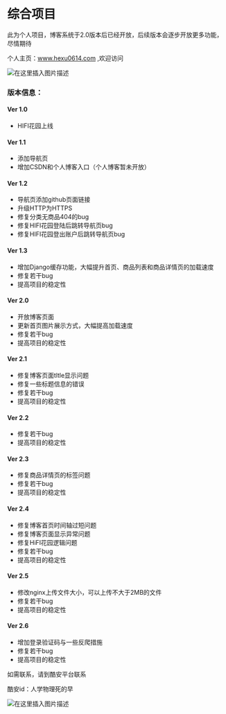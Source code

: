 # 综合项目
此为个人项目，博客系统于2.0版本后已经开放，后续版本会逐步开放更多功能，尽情期待

个人主页：www.hexu0614.com ,欢迎访问

![在这里插入图片描述](https://img-blog.csdnimg.cn/20190222102257795.png?x-oss-process=image/watermark,type_ZmFuZ3poZW5naGVpdGk,shadow_10,text_aHR0cHM6Ly9ibG9nLmNzZG4ubmV0L3dlaXhpbl8zOTU2MTQ3Mw==,size_16,color_FFFFFF,t_70)

### 版本信息：

#### Ver 1.0
 - HIFI花园上线

#### Ver 1.1
 - 添加导航页
 - 增加CSDN和个人博客入口（个人博客暂未开放）

#### Ver 1.2
 - 导航页添加github页面链接
 - 升级HTTP为HTTPS
 - 修复分类无商品404的bug
 - 修复HIFI花园登陆后跳转导航页bug
 - 修复HIFI花园登出账户后跳转导航页bug

#### Ver 1.3
 - 增加Django缓存功能，大幅提升首页、商品列表和商品详情页的加载速度
 - 修复若干bug
 - 提高项目的稳定性
 
#### Ver 2.0
 - 开放博客页面
 - 更新首页图片展示方式，大幅提高加载速度
 - 修复若干bug
 - 提高项目的稳定性
 
#### Ver 2.1
 - 修复博客页面tltle显示问题
 - 修复一些标题信息的错误
 - 修复若干bug
 - 提高项目的稳定性
 
#### Ver 2.2
 - 修复若干bug
 - 提高项目的稳定性

#### Ver 2.3
 - 修复商品详情页的标签问题
 - 修复若干bug
 - 提高项目的稳定性
 
#### Ver 2.4
 - 修复博客首页时间轴过短问题
 - 修复博客页面显示异常问题
 - 修复HiFI花园逻辑问题
 - 修复若干bug
 - 提高项目的稳定性

#### Ver 2.5
 - 修改nginx上传文件大小，可以上传不大于2MB的文件
 - 修复若干bug
 - 提高项目的稳定性
 
#### Ver 2.6
 - 增加登录验证码与一些反爬措施
 - 修复若干bug
 - 提高项目的稳定性

如需联系，请到酷安平台联系

酷安id：人学物理死的早

![在这里插入图片描述](https://img-blog.csdnimg.cn/20190219122458814.png?x-oss-process=image/watermark,type_ZmFuZ3poZW5naGVpdGk,shadow_10,text_aHR0cHM6Ly9ibG9nLmNzZG4ubmV0L3dlaXhpbl8zOTU2MTQ3Mw==,size_16,color_FFFFFF,t_70)
